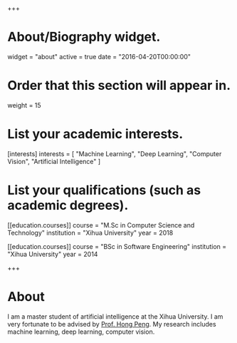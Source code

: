 +++
# About/Biography widget.
widget = "about"
active = true
date = "2016-04-20T00:00:00"

# Order that this section will appear in.
weight = 15

# List your academic interests.
[interests]
  interests = [
    "Machine Learning",
    "Deep Learning",
    "Computer Vision",
    "Artificial Intelligence"
  ]

# List your qualifications (such as academic degrees).
[[education.courses]]
  course = "M.Sc in Computer Science and Technology"
  institution = "Xihua University"
  year = 2018

[[education.courses]]
  course = "BSc in Software Engineering"
  institution = "Xihua University"
  year = 2014

+++

# About

I am a master student of artificial intelligence at the Xihua University. I am very fortunate to be advised by [Prof. Hong Peng](http://202.115.144.153/jsj/ph/list.psp). My research includes machine learning, deep learning, computer vision.
